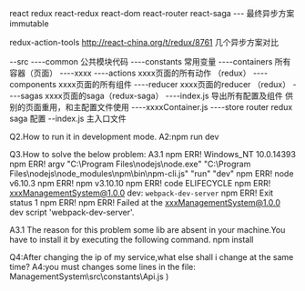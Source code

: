 
react
redux
react-redux
react-dom
react-router
react-saga   --- 最终异步方案
immutable

redux-action-tools  http://react-china.org/t/redux/8761 几个异步方案对比

--src
----common  公共模块代码
----constants  常用变量
----containers  所有容器（页面）
    ----xxxx
        ----actions xxxx页面的所有动作 （redux）
        ----components xxxx页面的所有组件
        ----reducer xxxx页面的reducer （redux）
        ----sagas xxxx页面的saga（redux-saga）
        ----index.js 导出所有配置及组件 供别的页面重用，和主配置文件使用
        ----xxxxContainer.js
----store router redux saga 配置
--index.js 主入口文件

Q2.How to run it in development mode.
A2:npm run dev

Q3.How to solve the below problem:
A3.1 npm ERR! Windows_NT 10.0.14393
npm ERR! argv "C:\\Program Files\\nodejs\\node.exe" "C:\\Program Files\\nodejs\\node_modules\\npm\\bin\\npm-cli.js" "run" "dev"
npm ERR! node v6.10.3
npm ERR! npm  v3.10.10
npm ERR! code ELIFECYCLE
npm ERR! xxxManagementSystem@1.0.0 dev: `webpack-dev-server`
npm ERR! Exit status 1
npm ERR!
npm ERR! Failed at the xxxManagementSystem@1.0.0 dev script 'webpack-dev-server'.

A3.1 The reason for this problem some lib are absent in your machine.You have to install it by executing the following command.
npm install

Q4:After changing the ip of my service,what else shall i change at the same time? 
A4:you must changes some lines in the file: ManagementSystem\src\constants\Api.js
)
